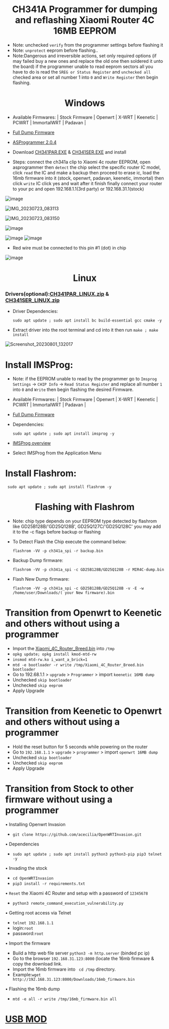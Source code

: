 # <h1 align="center">CH341A Programmer for dumping and reflashing Xiaomi Router 4C 16MB EEPROM</h1>

- Note: unchecked `verify` from the programmer settings before flashing it
- Note: `unprotect` eeprom before flashing..
- Note:Dangerous and irreversible actions, set only required options (if may failed buy a new ones and replace the old one then soldered it unto the board) if the programmer unable to read eeprom sectors all you have to do is read the `SREG or Status Register` and `unchecked all `checked area or set all number 1 into `0` and `Write Register` then begin flashing.


# <h1 align="center"> Windows </h1>

- Available Firmwares: | Stock Firmware | Openwrt | X-WRT | Keenetic | PCWRT | ImmortalWRT | Padavan |

- [Full Dump Firmware](https://github.com/xiv3r/Xiaomi-Router-4C-CH341A-flasher/releases/tag/V1)

- [ASProgrammer 2.0.4](https://github.com/xiv3r/Xiaomi-Router-4C-CH341A-flasher/releases/download/V1/AsProgrammer_2.0.4.zip)

- Download [CH341PAR.EXE](https://raw.githubusercontent.com/xiv3r/Xiaomi-Mi-Router-4C-CH341A-Flasher/main/CH341PAR.EXE) & [CH341SER.EXE](https://raw.githubusercontent.com/xiv3r/Xiaomi-Mi-Router-4C-CH341A-Flasher/main/CH341SER.EXE) and install

- Steps: connect the ch341a clip to Xiaomi 4c router EEPROM, open asprogrammer then `detect` the chip select the specific router IC model, click `read` the IC and make a backup then proceed to erase ic, load the 16mb firmware into it
  (stock, openwrt, padavan, keenetic, immortal) then click `write` IC click yes and wait after it finish finally connect your router to your pc and open 192.168.1.1(3rd party) or 192.168.31.1(stock)


![image](https://github.com/xiv3r/Xiaomi-Router-4C-CH34A-flash-firmware/assets/117867334/704a2efb-d911-4737-8670-8480cfe073e0)


![IMG_20230723_083113](https://github.com/xiv3r/Xiaomi-Router-4C-CH34A-flash-firmware/assets/117867334/8c399a16-f7a1-4e77-b900-d4bfa674f79d)


![IMG_20230723_083150](https://github.com/xiv3r/Xiaomi-Router-4C-CH34A-flash-firmware/assets/117867334/bf2053cc-a585-41b9-b8a0-b150ddcbd87e)


![image](https://github.com/xiv3r/Xiaomi-Router-4C-CH34A-flash-firmware/assets/117867334/32c84a15-dd5d-43b0-87b1-6be5aeccad41)

![image](https://github.com/xiv3r/Xiaomi-Router-4C-CH34A-flash-firmware/assets/117867334/76807418-5626-4829-a0f4-aebe305701ba)
![image](https://github.com/xiv3r/Xiaomi-Router-4C-CH34A-flash-firmware/assets/117867334/5621d78b-b314-4ba8-8fec-1badffd65141)

- Red wire must be connected to this pin #1 (dot) in chip

![image](https://github.com/xiv3r/Xiaomi-Router-4C-CH34A-flash-firmware/assets/117867334/466c5aad-61c9-498a-bd1e-c9171fe64c86)



# <h1 align="center"> Linux </h1>

### Drivers(optional):[CH341PAR_LINUX.zip](https://raw.githubusercontent.com/xiv3r/Xiaomi-Mi-Router-4C-CH341A-Flasher/main/CH341PAR_LINUX.ZIP) & [CH341SER_LINUX.zip](https://raw.githubusercontent.com/xiv3r/Xiaomi-Mi-Router-4C-CH341A-Flasher/main/CH341SER_LINUX.ZIP)

- Driver Dependencies:

      sudo apt update ; sudo apt install bc build-essential gcc cmake -y

* Extract driver into the root terminal and cd into it then run `make ; make install`

![Screenshot_20230801_132017](https://github.com/xiv3r/Xiaomi-Router-4C-CH341A-flasher/assets/117867334/fc367842-6724-4f66-80a5-6409bd93190b)

# Install IMSProg:

* Note: if the EEPROM unable to read by the programmer go to `Imsprog Settings` -> `CHIP Info` -> `Read Status Register` and replace all number `1` into `0` and `Write` then begin flashing the desired Firmware.


- Available Firmwares: | Stock Firmware | Openwrt | X-WRT | Keenetic | PCWRT | ImmortalWRT | Padavan |

- [Full Dump Firmware](https://github.com/xiv3r/Xiaomi-Router-4C-CH341A-flasher/releases/tag/V1)
  

- Dependencies:

      sudo apt update ; sudo apt install imsprog -y

- [IMSProg overview](https://github.com/bigbigmdm/IMSProg)

- Select IMSProg from the Application Menu

 
# Install Flashrom:

     sudo apt update ; sudo apt install flashrom -y


# <h1 align="center"> Flashing with Flashrom </h1>

- Note: chip type depends on your EEPROM type detected by flashrom like GD25B128B/'GD25Q128B', GD25Q127C/'GD25Q128C' you may add it to the -c flags before backup or flashing

- To Detect Flash the Chip execute the command below:

      flashrom -VV -p ch341a_spi -r backup.bin
 
- Backup Dump firmware: 

      flashrom -VV -p ch341a_spi -c GD25B128B/GD25Q128B -r MIR4C-dump.bin

- Flash New Dump firmware:

      flashrom -VV -p ch341a_spi -c GD25B128B/GD25Q128B -v -E -w /home/user/Downloads/( your New firmware).bin

# Transition from Openwrt to Keenetic and others without using a programmer
- Import the [Xiaomi_4C_Router_Breed.bin](https://github.com/xiv3r/Xiaomi-Mi-Router-4C-CH341A-Flasher/blob/main/Xiaomi_4C_Router_Breed_Env_Variables.bin) into `/tmp`
- `opkg update; opkg install kmod-mtd-rw`
- `insmod mtd-rw.ko i_want_a_brick=1`
- `mtd -e bootloader -r write /tmp/Xiaomi_4C_Router_Breed.bin bootloader`
- Go to 192.68.1.1 > `upgrade` > `Programmer` > import `keenetic 16MB dump`
- Unchecked `skip bootloader`
- Unchecked `skip eeprom`
- Apply Upgrade

# Transition from Keenetic to Openwrt and others without using a programmer
- Hold the reset button for 5 seconds while powering on the router
- Go to `192.168.1.1` > `upgrade` > `programmer` > import `openwrt 16MB dump`
- Unchecked `skip bootloader`
- Unchecked `skip eeprom`
- Apply Upgrade

# Transition from Stock to other firmware without using a programmer

• Installing Openwrt Invasion
  - `git clone https://github.com/acecilia/OpenWRTInvasion.git`

• Dependencies
  - `sudo apt update ; sudo apt install python3 python3-pip pip3 telnet -y` 

• Invading the stock
  - `cd OpenWRTInvasion`
  - `pip3 install -r requirements.txt`

• `Reset` the Xiaomi 4C Router and setup with a password of `12345678`
  - `python3 remote_command_execution_vulnerability.py`

• Getting root access via Telnet
  - `telnet 192.168.1.1`
  - login:`root`
  - password:`root`
 
• Import the firmware
  - Build a http web file server `python3 -m http.server` (binded pc ip)
  - Go to the browser `192.168.31.123:8000` (locate the 16mb firmware & copy the download link.
  - Import the 16mb firmware into ` cd /tmp` directory.
  - Example:`wget http://192.168.31.123:8000/Downloads/16mb_firmware.bin`

• Flashing the 16mb dump
  - `mtd -e all -r write /tmp/16mb_firmware.bin all`

# [USB MOD](https://github.com/xiv3r/Xiaomi-Mi-Router-4C-CH341A-Flasher/blob/main/USB-MOD.jpg)

